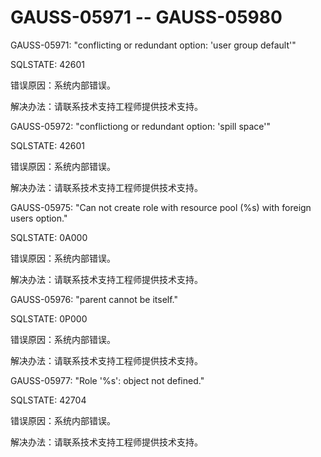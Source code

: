 # GAUSS-05971 -- GAUSS-05980<a name="ZH-CN_TOPIC_0000001208458545"></a>

GAUSS-05971: "conflicting or redundant option: 'user group default'"

SQLSTATE: 42601

错误原因：系统内部错误。

解决办法：请联系技术支持工程师提供技术支持。

GAUSS-05972: "conflictiong or redundant option: 'spill space'"

SQLSTATE: 42601

错误原因：系统内部错误。

解决办法：请联系技术支持工程师提供技术支持。

GAUSS-05975: "Can not create role with resource pool \(%s\) with foreign users option."

SQLSTATE: 0A000

错误原因：系统内部错误。

解决办法：请联系技术支持工程师提供技术支持。

GAUSS-05976: "parent cannot be itself."

SQLSTATE: 0P000

错误原因：系统内部错误。

解决办法：请联系技术支持工程师提供技术支持。

GAUSS-05977: "Role '%s': object not defined."

SQLSTATE: 42704

错误原因：系统内部错误。

解决办法：请联系技术支持工程师提供技术支持。

